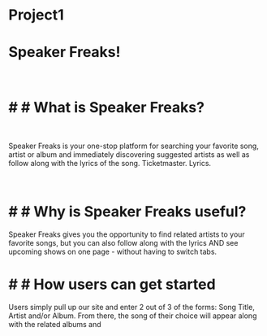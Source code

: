 # Project1
<!-- What the project does
Why the project is useful
How users can get started with the project
Where users can get help with your project
Who maintains and contributes to the project -->

# Speaker Freaks!
<br>

# # # What is Speaker Freaks?
<br>

Speaker Freaks is your one-stop platform for searching your favorite song, artist or album and immediately discovering suggested artists as well as follow along with the lyrics of the song. Ticketmaster. Lyrics. 

<br>

# # # Why is Speaker Freaks useful?

Speaker Freaks gives you the opportunity to find related artists to your favorite songs, but you can also follow along with the lyrics AND see upcoming shows on one page - without having to switch tabs. 

# # # How users can get started

Users simply pull up our site and enter 2 out of 3 of the forms: Song Title, Artist and/or Album. From there, the song of their choice will appear along with the related albums and 